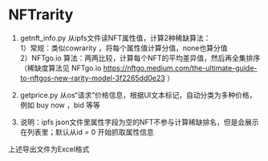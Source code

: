 # NFTrarity

1. getnft_info.py  从ipfs文件读NFT属性值，计算2种稀缺算法：<br/>
    1）常规：类似cowrarity ，将每个属性值计算分值，none也算分值<br/>
    2）NFTgo.io 算法：两两比较，计算每个NFT的平均差异值，然后再全集排序 （稀缺度算法见 NFTgo.io https://nftgo.medium.com/the-ultimate-guide-to-nftgos-new-rarity-model-3f2265dd0e23 ）

2. getprice.py  从os“请求”价格信息，根据UI文本标记，自动分类为多种价格，例如 buy now ，bid 等等
3. 说明：ipfs json文件里属性字段为空的NFT不参与计算稀缺排名，但是会展示在列表里；默认从id = 0 开始抓取属性信息

上述导出文件为Excel格式
